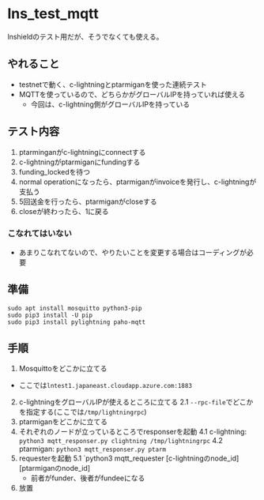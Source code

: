 # lns_test_mqtt
lnshieldのテスト用だが、そうでなくても使える。

## やれること

* testnetで動く、c-lightningとptarmiganを使った連続テスト
* MQTTを使っているので、どちらかがグローバルIPを持っていれば使える
  * 今回は、c-lightning側がグローバルIPを持っている

## テスト内容

1. ptarminganがc-lightningにconnectする
2. c-lightningがptarmiganにfundingする
3. funding_lockedを待つ
4. normal operationになったら、ptarmiganがinvoiceを発行し、c-lightningが支払う
5. 5回送金を行ったら、ptarmiganがcloseする
6. closeが終わったら、1に戻る

### こなれてはいない

* あまりこなれてないので、やりたいことを変更する場合はコーディングが必要

## 準備

```
sudo apt install mosquitto python3-pip
sudo pip3 install -U pip
sudo pip3 install pylightning paho-mqtt
```

## 手順

1. Mosquittoをどこかに立てる
  * ここでは`lntest1.japaneast.cloudapp.azure.com:1883`
2. c-lightningをグローバルIPが使えるところに立てる
  2.1 `--rpc-file`でどこかを指定する(ここでは`/tmp/lightningrpc`)
3. ptarmiganをどこかに立てる
4. それぞれのノードが立っているところでresponserを起動
  4.1 c-lightning: `python3 mqtt_responser.py clightning /tmp/lightningrpc`
  4.2 ptarmigan: `python3 mqtt_responser.py ptarm`
5. requesterを起動
  5.1 `python3 mqtt_requester [c-lightningのnode_id] [ptarmiganのnode_id]
    * 前者がfunder、後者がfundeeになる
6. 放置
